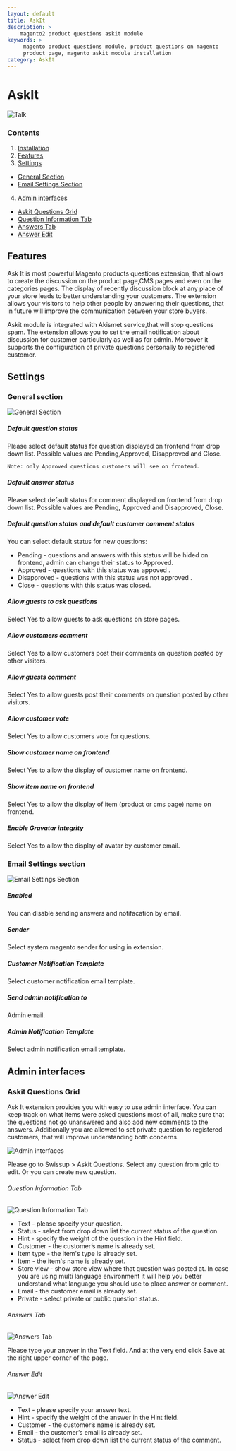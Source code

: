 ```yaml
---
layout: default
title: AskIt
description: >
    magento2 product questions askit module
keywords: >
     magento product questions module, product questions on magento
     product page, magento askit module installation
category: AskIt
---
```


# AskIt

![Talk](/images/m2/askit/talk.png)

### Contents

1. [Installation](installation/)
2. [Features](#features)
3. [Settings](#settings)
 - [General Section](#general-section)
 - [Email Settings Section](#email-settings-section)
4. [Admin interfaces](#admin-interfaces)
 - [Askit Questions Grid](#askit-questions-grid)
 - [Question Information Tab](#question-information-tab)
 - [Answers Tab](#answers-tab)
 - [Answer Edit](#answer-edit)

## Features

Ask It is most powerful Magento products questions extension, that allows to create the discussion on the product page,CMS pages and even on the categories pages. The display of recently discussion block at any place of your store leads to better understanding your customers. The extension allows your visitors to help other people by answering their questions, that in future will improve the communication between your store buyers.

Askit module is integrated with Akismet service,that will stop questions spam. The extension allows you to set the email notification about discussion for customer particularly as well as for admin. Moreover it supports the configuration of private questions personally to registered customer.

## Settings

### General section

![General Section](/images/m2/askit/general-section.png)

##### Default question status

Please select default status for question displayed on frontend from drop down list. Possible values are Pending,Approved, Disapproved and Close.

    Note: only Approved questions customers will see on frontend.

##### Default answer status

Please select default status for comment displayed on frontend from drop down list. Possible values are Pending, Approved and Disapproved, Close.

##### Default question status and default customer comment status

You can select default status for new questions:

 - Pending - questions and answers with this status will be hided on frontend, admin can change their status to Approved.
 - Approved - questions with this status was appoved .
 - Disapproved - questions with this status was not approved .
 - Close - questions with this status was closed.


##### Allow guests to ask questions

Select Yes to allow guests to ask questions on store pages.

##### Allow customers comment

Select Yes to allow customers post their comments on question posted by other visitors.

##### Allow guests comment

Select Yes to allow guests post their comments on question posted by other visitors.

##### Allow customer vote

Select Yes to allow customers vote for questions.

##### Show customer name on frontend

Select Yes to allow the display of customer name on frontend.

##### Show item name on frontend

Select Yes to allow the display of item (product or cms page) name on frontend.

##### Enable Gravatar integrity

Select Yes to allow the display of avatar by customer email.


### Email Settings section

![Email Settings Section](/images/m2/askit/email-section.png)

##### Enabled

You can disable sending answers and notifacation by email.

##### Sender

Select system magento sender for using in extension.

##### Customer Notification Template

Select customer notification email template.

##### Send admin notification to

Admin email.

##### Admin Notification Template

Select admin notification email template.

## Admin interfaces

### Askit Questions Grid

Ask It extension provides you with easy to use admin interface. You can keep track on what items were asked questions most of all, make sure that the questions not go unanswered and also add new comments to the answers. Additionally you are allowed to set private question to registered customers, that will improve understanding both concerns.

![Admin interfaces](/images/m2/askit/grid.png)

Please go to Swissup > Askit Questions. Select any question from grid to edit. Or you can create new question.

###### Question Information Tab

![Question Information Tab](/images/m2/askit/information-tab.png)

* Text - please specify your question.
* Status - select from drop down list the current status of the question.
* Hint - specify the weight of the question in the Hint field.
* Customer - the customer’s name is already set.
* Item type - the item's type is already set.
* Item - the item's name is already set.
* Store view - show store view where that question was posted at. In case you are using multi language environment it will help you better understand what language you should use to place answer or comment.
* Email - the customer email is already set.
* Private - select private or public question status.

###### Answers Tab

![Answers Tab](/images/m2/askit/answers-tab.png)

Please type your answer in the Text field. And at the very end click Save at the right upper corner of the page.


###### Answer Edit

![Answer Edit](/images/m2/askit/answer-edit.png)

* Text - please specify your answer text.
* Hint - specify the weight of the answer in the Hint field.
* Customer - the customer’s name is already set.
* Email - the customer’s email is already set.
* Status - select from drop down list the current status of the comment.